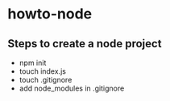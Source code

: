 # howto-node

## Steps to create a node project

- npm init
- touch index.js
- touch .gitignore
- add node_modules in .gitignore
